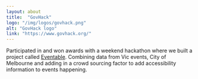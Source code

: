 ```yaml
---
layout: about
title:  "GovHack"
logo: "/img/logos/govhack.png"
alt: "GovHack logo"
link: "https://www.govhack.org/"
---
```


Participated in and won awards with a weekend hackathon where we built a project called [Eventable](/portfolio/#govhack2014). Combining data from Vic events, City of Melbourne and adding in a crowd sourcing factor to add accessibility information to events happening.
